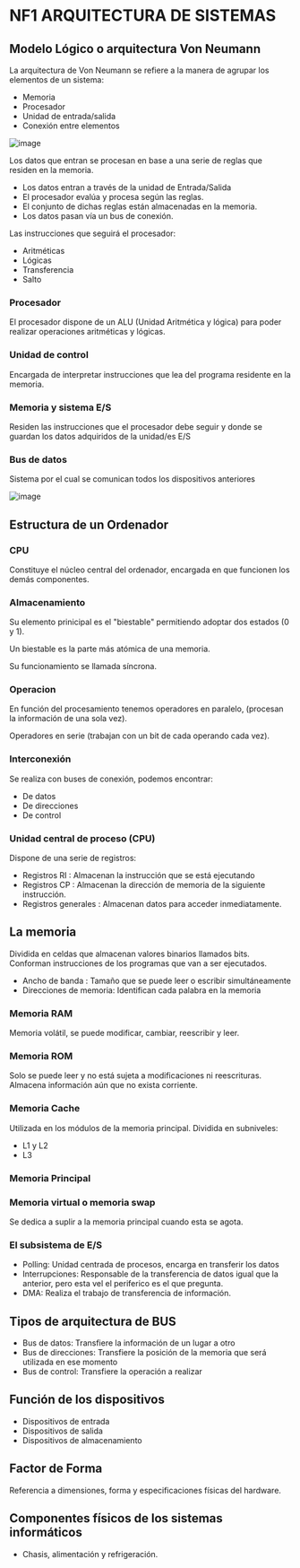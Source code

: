 # NF1 ARQUITECTURA DE SISTEMAS

## Modelo Lógico o arquitectura Von Neumann

La arquitectura de Von Neumann se refiere a la manera de agrupar los elementos de un sistema:

- Memoria
- Procesador
- Unidad de entrada/salida
- Conexión entre elementos

![image](https://github.com/user-attachments/assets/7c518591-440a-4714-9df7-9d863f5471ae)

Los datos que entran se procesan en base a una serie de reglas que residen en la memoria.

- Los datos entran a través de la unidad de Entrada/Salida
- El procesador evalúa y procesa según las reglas.
- El conjunto de dichas reglas están almacenadas en la memoria.
- Los datos pasan vía un bus de conexión.

Las instrucciones que seguirá el procesador:

- Aritméticas
- Lógicas
- Transferencia
- Salto

### Procesador

El procesador dispone de un ALU (Unidad Aritmética y lógica) para poder realizar operaciones aritméticas y lógicas.

### Unidad de control

Encargada de interpretar instrucciones que lea del programa residente en la memoria.

### Memoria y sistema E/S

Residen las instrucciones que el procesador debe seguir y donde se guardan los datos adquiridos de la unidad/es E/S

### Bus de datos

Sistema por el cual se comunican todos los dispositivos anteriores

![image](https://github.com/user-attachments/assets/de611896-2ecf-4064-84d2-b6ce05bd95df)

## Estructura de un Ordenador

### CPU

Constituye el núcleo central del ordenador, encargada en que funcionen los demás componentes.

### Almacenamiento

Su elemento prinicipal es el "biestable" permitiendo adoptar dos estados (0 y 1). 

Un biestable es la parte más atómica de una memoria. 

Su funcionamiento se llamada síncrona.

### Operacion

En función del procesamiento tenemos operadores en paralelo, (procesan la información de una sola vez).

Operadores en serie (trabajan con un bit de cada operando cada vez).

### Interconexión

Se realiza con buses de conexión, podemos encontrar:

- De datos
- De direcciones
- De control

### Unidad central de proceso (CPU)

Dispone de una serie de registros:

- Registros RI : Almacenan la instrucción que se está ejecutando
- Registros CP : Almacenan la dirección de memoria de la siguiente instrucción.
- Registros generales  : Almacenan datos para acceder inmediatamente.

## La memoria

Dividida en celdas que almacenan valores binarios llamados bits. Conforman instrucciones de los programas que van a ser ejecutados.

- Ancho de banda : Tamaño que se puede leer o escribir simultáneamente
- Direcciones de memoria: Identifican cada palabra en la memoria

### Memoria RAM

Memoria volátil, se puede modificar, cambiar, reescribir y leer.

### Memoria ROM

Solo se puede leer y no está sujeta a modificaciones ni reescrituras. Almacena información aún que no exista corriente.

### Memoria Cache

Utilizada en los módulos de la memoria principal. Dividida en subniveles:

- L1 y L2
- L3

### Memoria Principal

### Memoria virtual o memoria swap

Se dedica a suplir a la memoria principal cuando esta se agota.

### El subsistema de E/S

- Polling: Unidad centrada de procesos, encarga en transferir los datos
- Interrupciones: Responsable de la transferencia de datos igual que la anterior, pero esta vel el periferico es el que pregunta.
- DMA: Realiza el trabajo de transferencia de información.

## Tipos de arquitectura de BUS

- Bus de datos: Transfiere la información de un lugar a otro
- Bus de direcciones: Transfiere la posición de la memoria que será utilizada en ese momento
- Bus de control: Transfiere la operación a realizar

## Función de los dispositivos

- Dispositivos de entrada
- Dispositivos de salida
- Dispositivos de almacenamiento

## Factor de Forma

Referencia a dimensiones, forma y especificaciones físicas del hardware.

## Componentes físicos de los sistemas informáticos

- Chasis, alimentación y refrigeración. 

